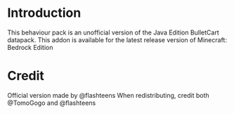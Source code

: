 # Introduction
This behaviour pack is an unofficial version of the Java Edition BulletCart datapack.
This addon is available for the latest release version of Minecraft: Bedrock Edition
# Credit
Official version made by @flashteens
When redistributing, credit both @TomoGogo and @flashteens
